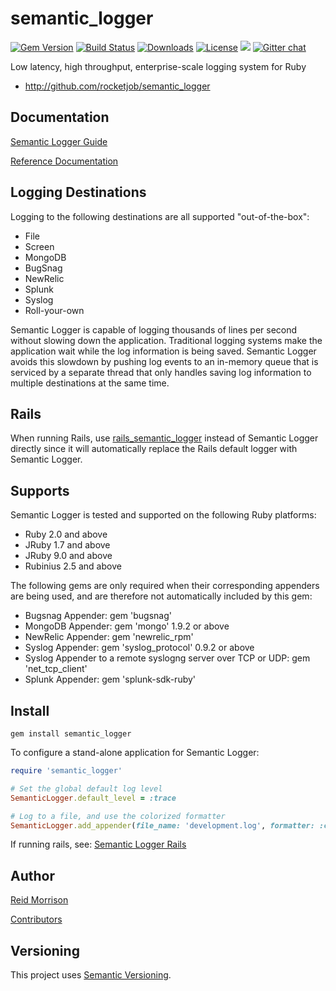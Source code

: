 # semantic_logger
[![Gem Version](https://img.shields.io/gem/v/semantic_logger.svg)](https://rubygems.org/gems/semantic_logger) [![Build Status](https://travis-ci.org/rocketjob/semantic_logger.svg?branch=master)](https://travis-ci.org/rocketjob/semantic_logger) [![Downloads](https://img.shields.io/gem/dt/semantic_logger.svg)](https://rubygems.org/gems/semantic_logger) [![License](https://img.shields.io/badge/license-Apache%202.0-brightgreen.svg)](http://opensource.org/licenses/Apache-2.0) ![](https://img.shields.io/badge/status-Production%20Ready-blue.svg) [![Gitter chat](https://img.shields.io/badge/IRC%20(gitter)-Support-brightgreen.svg)](https://gitter.im/rocketjob/support)

Low latency, high throughput, enterprise-scale logging system for Ruby

* http://github.com/rocketjob/semantic_logger

## Documentation

[Semantic Logger Guide](http://rocketjob.github.io/semantic_logger)

[Reference Documentation](http://www.rubydoc.info/gems/semantic_logger/)

## Logging Destinations

Logging to the following destinations are all supported "out-of-the-box":

* File
* Screen
* MongoDB
* BugSnag
* NewRelic
* Splunk
* Syslog
* Roll-your-own

Semantic Logger is capable of logging thousands of lines per second without slowing
down the application. Traditional logging systems make the application wait while
the log information is being saved. Semantic Logger avoids this slowdown by pushing
log events to an in-memory queue that is serviced by a separate thread that only
handles saving log information to multiple destinations at the same time.

## Rails

When running Rails, use [rails_semantic_logger](http://github.com/rocketjob/rails_semantic_logger)
instead of Semantic Logger directly since it will automatically replace the Rails default logger with Semantic Logger.

## Supports

Semantic Logger is tested and supported on the following Ruby platforms:
- Ruby 2.0 and above
- JRuby 1.7 and above
- JRuby 9.0 and above
- Rubinius 2.5 and above

The following gems are only required when their corresponding appenders are being used,
and are therefore not automatically included by this gem:
- Bugsnag Appender: gem 'bugsnag'
- MongoDB Appender: gem 'mongo' 1.9.2 or above
- NewRelic Appender: gem 'newrelic_rpm'
- Syslog Appender: gem 'syslog_protocol' 0.9.2 or above
- Syslog Appender to a remote syslogng server over TCP or UDP: gem 'net_tcp_client'
- Splunk Appender: gem 'splunk-sdk-ruby'

## Install

    gem install semantic_logger

To configure a stand-alone application for Semantic Logger:

```ruby
require 'semantic_logger'

# Set the global default log level
SemanticLogger.default_level = :trace

# Log to a file, and use the colorized formatter
SemanticLogger.add_appender(file_name: 'development.log', formatter: :color)
```

If running rails, see: [Semantic Logger Rails](http://rocketjob.github.io/semantic_logger/rails.html)

## Author

[Reid Morrison](https://github.com/reidmorrison)

[Contributors](https://github.com/rocketjob/semantic_logger/graphs/contributors)

## Versioning

This project uses [Semantic Versioning](http://semver.org/).
